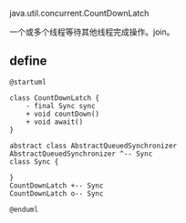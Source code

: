 java.util.concurrent.CountDownLatch

一个或多个线程等待其他线程完成操作。join。


## define
```plantuml
@startuml

class CountDownLatch {
    - final Sync sync
    + void countDown()
    + void await()
}

abstract class AbstractQueuedSynchronizer
AbstractQueuedSynchronizer ^-- Sync
class Sync {

}
CountDownLatch +-- Sync
CountDownLatch o-- Sync

@enduml
```